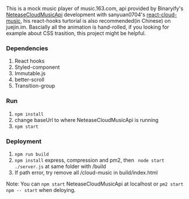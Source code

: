 This is a mock music player of music.163.com, api provided by Binaryify's [NeteaseCloudMusicApi](https://github.com/Binaryify/NeteaseCloudMusicApi.git)
development with sanyuan0704's [react-cloud-music](https://github.com/sanyuan0704/react-cloud-music.git), his react-hooks turtorial is also recommended(in Chinese) on juejin.im.  Bascially all the animation is hand-rolled, if you looking for example about CSS trasition, this project might be helpful.

### Dependencies
1. React hooks
2. Styled-component
3. Immutable.js
4. better-scroll
5. Transition-group


### Run
1. ```npm install```
2. change baseUrl to where NeteaseCloudMusicApi is running
3. ```npm start```

### Deployment
1. ```npm run build``` 
2. ```npm install``` express, compression and pm2, then ``` node start ./server.js``` at same folder with /build
3. If path error, try remove all /cloud-music in build/index.html


Note: You can ```npm start``` NeteaseCloudMusicApi at localhost or ```pm2 start npm -- start``` when deloying.
